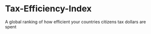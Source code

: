 # Tax-Efficiency-Index
A global ranking of how efficient your countries citizens tax dollars are spent
